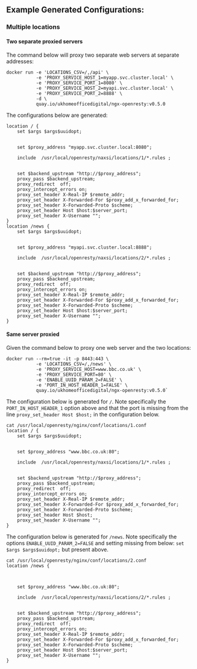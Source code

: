 ## Example Generated Configurations:

### Multiple locations

#### Two separate proxied servers

The command below will proxy two separate web servers at separate addresses:

```
docker run -e 'LOCATIONS_CSV=/,/api' \ 
           -e 'PROXY_SERVICE_HOST_1=myapp.svc.cluster.local' \
           -e 'PROXY_SERVICE_PORT_1=8080' \
           -e 'PROXY_SERVICE_HOST_2=myapi.svc.cluster.local' \
           -e 'PROXY_SERVICE_PORT_2=8888' \
           -d \ 
           quay.io/ukhomeofficedigital/ngx-openresty:v0.5.0
```

The configurations below are generated:

```
location / {
    set $args $args$uuidopt;


    set $proxy_address "myapp.svc.cluster.local:8080";

    include  /usr/local/openresty/naxsi/locations/1/*.rules ;


    set $backend_upstream "http://$proxy_address";
    proxy_pass $backend_upstream;
    proxy_redirect  off;
    proxy_intercept_errors on;
    proxy_set_header X-Real-IP $remote_addr;
    proxy_set_header X-Forwarded-For $proxy_add_x_forwarded_for;
    proxy_set_header X-Forwarded-Proto $scheme;
    proxy_set_header Host $host:$server_port;
    proxy_set_header X-Username "";
}
location /news {
    set $args $args$uuidopt;


    set $proxy_address "myapi.svc.cluster.local:8888";

    include  /usr/local/openresty/naxsi/locations/2/*.rules ;


    set $backend_upstream "http://$proxy_address";
    proxy_pass $backend_upstream;
    proxy_redirect  off;
    proxy_intercept_errors on;
    proxy_set_header X-Real-IP $remote_addr;
    proxy_set_header X-Forwarded-For $proxy_add_x_forwarded_for;
    proxy_set_header X-Forwarded-Proto $scheme;
    proxy_set_header Host $host:$server_port;
    proxy_set_header X-Username "";
}
```

#### Same server proxied

Given the command below to proxy one web server and the two locations:

```
docker run --rm=true -it -p 8443:443 \
           -e 'LOCATIONS_CSV=/,/news' \
           -e 'PROXY_SERVICE_HOST=www.bbc.co.uk' \
           -e 'PROXY_SERVICE_PORT=80' \
           -e 'ENABLE_UUID_PARAM_2=FALSE' \
           -e 'PORT_IN_HOST_HEADER_1=FALSE' \
           quay.io/ukhomeofficedigital/ngx-openresty:v0.5.0`
```

The configuration below is generated for `/`. Note specifically the `PORT_IN_HOST_HEADER_1` option above and that the 
port is missing from the line `proxy_set_header Host $host;` in the configuration below.

```
cat /usr/local/openresty/nginx/conf/locations/1.conf
location / {
    set $args $args$uuidopt;


    set $proxy_address "www.bbc.co.uk:80";

    include  /usr/local/openresty/naxsi/locations/1/*.rules ;


    set $backend_upstream "http://$proxy_address";
    proxy_pass $backend_upstream;
    proxy_redirect  off;
    proxy_intercept_errors on;
    proxy_set_header X-Real-IP $remote_addr;
    proxy_set_header X-Forwarded-For $proxy_add_x_forwarded_for;
    proxy_set_header X-Forwarded-Proto $scheme;
    proxy_set_header Host $host;
    proxy_set_header X-Username "";
}
```

The configuration below is generated for `/news`. Note specifically the options `ENABLE_UUID_PARAM_2=FALSE` and setting 
missing from below: `set $args $args$uuidopt;` but present above.
```
cat /usr/local/openresty/nginx/conf/locations/2.conf
location /news {



    set $proxy_address "www.bbc.co.uk:80";

    include  /usr/local/openresty/naxsi/locations/2/*.rules ;


    set $backend_upstream "http://$proxy_address";
    proxy_pass $backend_upstream;
    proxy_redirect  off;
    proxy_intercept_errors on;
    proxy_set_header X-Real-IP $remote_addr;
    proxy_set_header X-Forwarded-For $proxy_add_x_forwarded_for;
    proxy_set_header X-Forwarded-Proto $scheme;
    proxy_set_header Host $host:$server_port;
    proxy_set_header X-Username "";
}
```